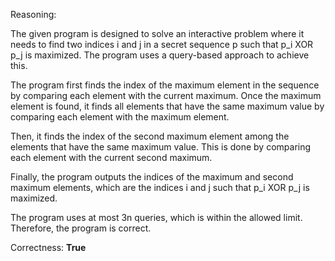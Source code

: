 Reasoning: 

The given program is designed to solve an interactive problem where it needs to find two indices i and j in a secret sequence p such that p_i XOR p_j is maximized. The program uses a query-based approach to achieve this.

The program first finds the index of the maximum element in the sequence by comparing each element with the current maximum. Once the maximum element is found, it finds all elements that have the same maximum value by comparing each element with the maximum element. 

Then, it finds the index of the second maximum element among the elements that have the same maximum value. This is done by comparing each element with the current second maximum.

Finally, the program outputs the indices of the maximum and second maximum elements, which are the indices i and j such that p_i XOR p_j is maximized.

The program uses at most 3n queries, which is within the allowed limit. Therefore, the program is correct.

Correctness: **True**